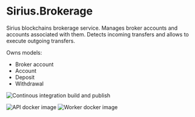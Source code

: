 # Sirius.Brokerage

Sirius blockchains brokerage service. 
Manages broker accounts and accounts associated with them. 
Detects incoming transfers and allows to execute outgoing transfers.

Owns models:

- Broker account
- Account
- Deposit
- Withdrawal

![Continous integration build and publish](https://github.com/SC-Poc/Service.Sirius.Brokerage/workflows/Continous%20integration%20build%20and%20publish/badge.svg)

![API docker image](https://img.shields.io/docker/v/swisschains/sirius.brokerage?sort=semver)
![Worker docker image](https://img.shields.io/docker/v/swisschains/sirius.brokerage-worker?sort=semver)

